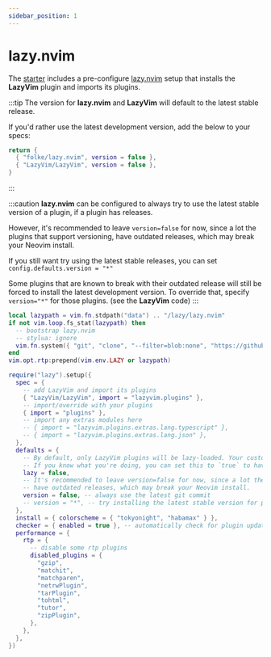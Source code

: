 ```yaml
---
sidebar_position: 1
---
```


# lazy.nvim

The [starter](https://github.com/LazyVim/starter) includes a pre-configure [lazy.nvim](https://github.com/folke/lazy.nvim)
setup that installs the **LazyVim** plugin and imports its plugins.

:::tip
The version for **lazy.nvim** and **LazyVim** will default to the latest
stable release.

If you'd rather use the latest development version, add the below
to your specs:

```lua title="lua/plugins/core.lua"
return {
  { "folke/lazy.nvim", version = false },
  { "LazyVim/LazyVim", version = false },
}
```

:::

:::caution
**lazy.nvim** can be configured to always try to use the latest stable version
of a plugin, if a plugin has releases.

However, it's recommended to leave `version=false` for now, since a lot
the plugins that support versioning, have outdated releases, which may break
your Neovim install.

If you still want try using the latest stable releases, you can set
`config.defaults.version = "*"`

Some plugins that are known to break with their outdated release will still
be forced to install the latest development version. To override that, specify
`version="*"` for those plugins. (see the **LazyVim** code)
:::

<!-- lazy:start -->

```lua title="lua/config/lazy.lua"
local lazypath = vim.fn.stdpath("data") .. "/lazy/lazy.nvim"
if not vim.loop.fs_stat(lazypath) then
  -- bootstrap lazy.nvim
  -- stylua: ignore
  vim.fn.system({ "git", "clone", "--filter=blob:none", "https://github.com/folke/lazy.nvim.git", "--branch=stable", lazypath })
end
vim.opt.rtp:prepend(vim.env.LAZY or lazypath)

require("lazy").setup({
  spec = {
    -- add LazyVim and import its plugins
    { "LazyVim/LazyVim", import = "lazyvim.plugins" },
    -- import/override with your plugins
    { import = "plugins" },
    -- import any extras modules here
    -- { import = "lazyvim.plugins.extras.lang.typescript" },
    -- { import = "lazyvim.plugins.extras.lang.json" },
  },
  defaults = {
    -- By default, only LazyVim plugins will be lazy-loaded. Your custom plugins will load during startup.
    -- If you know what you're doing, you can set this to `true` to have all your custom plugins lazy-loaded by default.
    lazy = false,
    -- It's recommended to leave version=false for now, since a lot the plugin that support versioning,
    -- have outdated releases, which may break your Neovim install.
    version = false, -- always use the latest git commit
    -- version = "*", -- try installing the latest stable version for plugins that support semver
  },
  install = { colorscheme = { "tokyonight", "habamax" } },
  checker = { enabled = true }, -- automatically check for plugin updates
  performance = {
    rtp = {
      -- disable some rtp plugins
      disabled_plugins = {
        "gzip",
        "matchit",
        "matchparen",
        "netrwPlugin",
        "tarPlugin",
        "tohtml",
        "tutor",
        "zipPlugin",
      },
    },
  },
})

```

<!-- lazy:end -->
